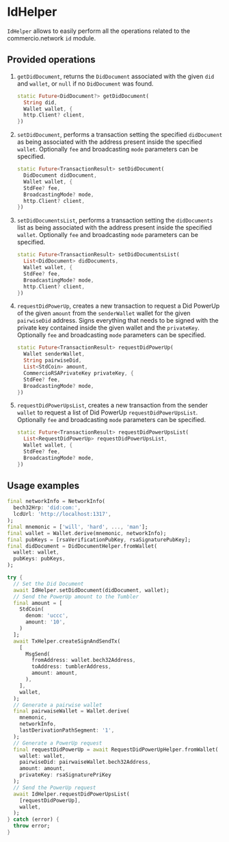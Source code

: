 # IdHelper

`IdHelper` allows to easily perform all the operations related to the commercio.network `id` module.

## Provided operations

1. `getDidDocument`, returns the `DidDocument` associated with the given `did` and `wallet`, or `null` if no `DidDocument` was found.

    ```dart
    static Future<DidDocument?> getDidDocument(
      String did,
      Wallet wallet, {
      http.Client? client,
    })
    ```

2. `setDidDocument`, performs a transaction setting the specified `didDocument` as being associated with the address present inside the specified `wallet`. Optionally `fee` and broadcasting `mode` parameters can be specified.

    ```dart
    static Future<TransactionResult> setDidDocument(
      DidDocument didDocument,
      Wallet wallet, {
      StdFee? fee,
      BroadcastingMode? mode,
      http.Client? client,
    })
    ```

3. `setDidDocumentsList`, performs a transaction setting the `didDocuments` list as being associated with the address present inside the specified `wallet`. Optionally `fee` and broadcasting `mode` parameters can be specified.

    ```dart
    static Future<TransactionResult> setDidDocumentsList(
      List<DidDocument> didDocuments,
      Wallet wallet, {
      StdFee? fee,
      BroadcastingMode? mode,
      http.Client? client,
    })
    ```

4. `requestDidPowerUp`, creates a new transaction to request a Did PowerUp of the given `amount` from the `senderWallet` wallet for the given `pairwiseDid` address. Signs everything that needs to be signed with the private key contained inside the given wallet and the `privateKey`. Optionally `fee` and broadcasting `mode` parameters can be specified.

    ```dart
    static Future<TransactionResult> requestDidPowerUp(
      Wallet senderWallet,
      String pairwiseDid,
      List<StdCoin> amount,
      CommercioRSAPrivateKey privateKey, {
      StdFee? fee,
      BroadcastingMode? mode,
    })
    ```

5. `requestDidPowerUpsList`, creates a new transaction from the sender `wallet` to request a list of Did PowerUp `requestDidPowerUpsList`. Optionally `fee` and broadcasting `mode` parameters can be specified.

    ```dart
    static Future<TransactionResult> requestDidPowerUpsList(
      List<RequestDidPowerUp> requestDidPowerUpsList,
      Wallet wallet, {
      StdFee? fee,
      BroadcastingMode? mode,
    })
    ```

## Usage examples

```dart
final networkInfo = NetworkInfo(
  bech32Hrp: 'did:com:',
  lcdUrl: 'http://localhost:1317',
);
final mnemonic = ['will', 'hard', ..., 'man'];
final wallet = Wallet.derive(mnemonic, networkInfo);
final pubKeys = [rsaVerificationPubKey, rsaSignaturePubKey];
final didDocument = DidDocumentHelper.fromWallet(
  wallet: wallet,
  pubKeys: pubKeys,
);

try {
  // Set the Did Document
  await IdHelper.setDidDocument(didDocument, wallet);
  // Send the PowerUp amount to the Tumbler
  final amount = [
    StdCoin(
      denom: 'uccc',
      amount: '10',
    )
  ];
  await TxHelper.createSignAndSendTx(
    [
      MsgSend(
        fromAddress: wallet.bech32Address,
        toAddress: tumblerAddress,
        amount: amount,
      ),
    ],
    wallet,
  );
  // Generate a pairwise wallet
  final pairwaiseWallet = Wallet.derive(
    mnemonic,
    networkInfo,
    lastDerivationPathSegment: '1',
  );
  // Generate a PowerUp request
  final requestDidPowerUp = await RequestDidPowerUpHelper.fromWallet(
    wallet: wallet,
    pairwiseDid: pairwaiseWallet.bech32Address,
    amount: amount,
    privateKey: rsaSignaturePriKey
  );
  // Send the PowerUp request
  await IdHelper.requestDidPowerUpsList(
    [requestDidPowerUp],
    wallet,
  );
} catch (error) {
  throw error;
}
```
